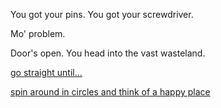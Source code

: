 You got your pins. You got your screwdriver.

Mo' problem.

Door's open. You head into the vast wasteland.

[go straight until...](../love/love.md)

[spin around in circles and think of a happy place](../../my-story/my-story.md)

